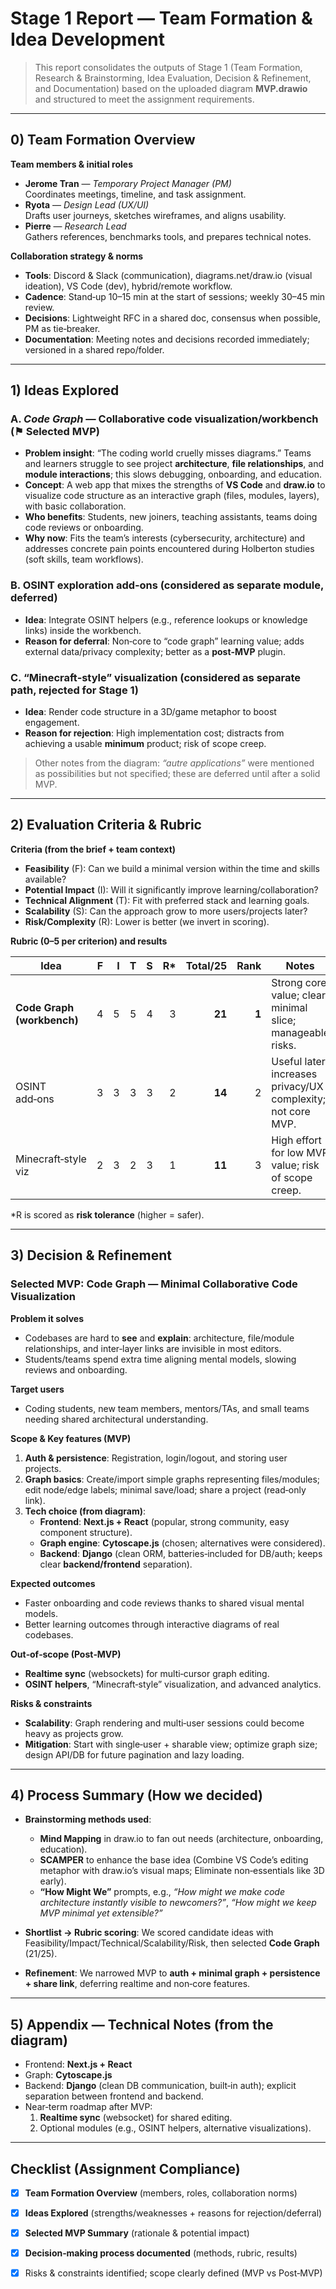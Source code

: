 # Stage 1 Report — Team Formation & Idea Development

> This report consolidates the outputs of Stage 1 (Team Formation, Research & Brainstorming, Idea Evaluation, Decision & Refinement, and Documentation) based on the uploaded diagram **MVP.drawio** and structured to meet the assignment requirements.

---

## 0) Team Formation Overview

**Team members & initial roles**
- **Jerome Tran** — *Temporary Project Manager (PM)*  
  Coordinates meetings, timeline, and task assignment.
- **Ryota** — *Design Lead (UX/UI)*  
  Drafts user journeys, sketches wireframes, and aligns usability.
- **Pierre** — *Research Lead*  
  Gathers references, benchmarks tools, and prepares technical notes.

**Collaboration strategy & norms**
- **Tools**: Discord & Slack (communication), diagrams.net/draw.io (visual ideation), VS Code (dev), hybrid/remote workflow.
- **Cadence**: Stand‑up 10–15 min at the start of sessions; weekly 30–45 min review.
- **Decisions**: Lightweight RFC in a shared doc, consensus when possible, PM as tie‑breaker.
- **Documentation**: Meeting notes and decisions recorded immediately; versioned in a shared repo/folder.

---

## 1) Ideas Explored

### A. *Code Graph* — Collaborative code visualization/workbench (⚑ **Selected MVP**)
- **Problem insight**: “The coding world cruelly misses diagrams.” Teams and learners struggle to see project **architecture**, **file relationships**, and **module interactions**; this slows debugging, onboarding, and education.
- **Concept**: A web app that mixes the strengths of **VS Code** and **draw.io** to visualize code structure as an interactive graph (files, modules, layers), with basic collaboration.
- **Who benefits**: Students, new joiners, teaching assistants, teams doing code reviews or onboarding.
- **Why now**: Fits the team’s interests (cybersecurity, architecture) and addresses concrete pain points encountered during Holberton studies (soft skills, team workflows).

### B. OSINT exploration add‑ons (considered as separate module, **deferred**)
- **Idea**: Integrate OSINT helpers (e.g., reference lookups or knowledge links) inside the workbench.
- **Reason for deferral**: Non‑core to “code graph” learning value; adds external data/privacy complexity; better as a **post‑MVP** plugin.

### C. “Minecraft‑style” visualization (considered as separate path, **rejected for Stage 1**)
- **Idea**: Render code structure in a 3D/game metaphor to boost engagement.
- **Reason for rejection**: High implementation cost; distracts from achieving a usable **minimum** product; risk of scope creep.

> Other notes from the diagram: *“autre applications”* were mentioned as possibilities but not specified; these are deferred until after a solid MVP.

---

## 2) Evaluation Criteria & Rubric

**Criteria (from the brief + team context)**
- **Feasibility** (F): Can we build a minimal version within the time and skills available?
- **Potential Impact** (I): Will it significantly improve learning/collaboration?
- **Technical Alignment** (T): Fit with preferred stack and learning goals.
- **Scalability** (S): Can the approach grow to more users/projects later?
- **Risk/Complexity** (R): Lower is better (we invert in scoring).

**Rubric (0–5 per criterion) and results**

| Idea | F | I | T | S | R* | **Total/25** | **Rank** | Notes |
|---|---:|---:|---:|---:|---:|---:|---:|---|
| **Code Graph (workbench)** | 4 | 5 | 5 | 4 | 3 | **21** | **1** | Strong core value; clear minimal slice; manageable risks. |
| OSINT add‑ons | 3 | 3 | 3 | 3 | 2 | **14** | 2 | Useful later; increases privacy/UX complexity; not core MVP. |
| Minecraft‑style viz | 2 | 3 | 2 | 3 | 1 | **11** | 3 | High effort for low MVP value; risk of scope creep. |

*R is scored as **risk tolerance** (higher = safer).

---

## 3) Decision & Refinement

### Selected MVP: **Code Graph — Minimal Collaborative Code Visualization**

**Problem it solves**
- Codebases are hard to **see** and **explain**: architecture, file/module relationships, and inter‑layer links are invisible in most editors.
- Students/teams spend extra time aligning mental models, slowing reviews and onboarding.

**Target users**
- Coding students, new team members, mentors/TAs, and small teams needing shared architectural understanding.

**Scope & Key features (MVP)**
1. **Auth & persistence**: Registration, login/logout, and storing user projects.
2. **Graph basics**: Create/import simple graphs representing files/modules; edit node/edge labels; minimal save/load; share a project (read‑only link).
3. **Tech choice (from diagram)**:  
   - **Frontend**: **Next.js + React** (popular, strong community, easy component structure).  
   - **Graph engine**: **Cytoscape.js** (chosen; alternatives were considered).  
   - **Backend**: **Django** (clean ORM, batteries‑included for DB/auth; keeps clear **backend/frontend** separation).

**Expected outcomes**
- Faster onboarding and code reviews thanks to shared visual mental models.
- Better learning outcomes through interactive diagrams of real codebases.

**Out‑of‑scope (Post‑MVP)**
- **Realtime sync** (websockets) for multi‑cursor graph editing.  
- **OSINT helpers**, “Minecraft‑style” visualization, and advanced analytics.

**Risks & constraints**
- **Scalability**: Graph rendering and multi‑user sessions could become heavy as projects grow.  
- **Mitigation**: Start with single‑user + sharable view; optimize graph size; design API/DB for future pagination and lazy loading.

---

## 4) Process Summary (How we decided)

- **Brainstorming methods used**:  
  - **Mind Mapping** in draw.io to fan out needs (architecture, onboarding, education).  
  - **SCAMPER** to enhance the base idea (Combine VS Code’s editing metaphor with draw.io’s visual maps; Eliminate non‑essentials like 3D early).  
  - **“How Might We”** prompts, e.g., *“How might we make code architecture instantly visible to newcomers?”*, *“How might we keep MVP minimal yet extensible?”*

- **Shortlist → Rubric scoring**: We scored candidate ideas with Feasibility/Impact/Technical/Scalability/Risk, then selected **Code Graph** (21/25).

- **Refinement**: We narrowed MVP to **auth + minimal graph + persistence + share link**, deferring realtime and non‑core features.

---

## 5) Appendix — Technical Notes (from the diagram)

- Frontend: **Next.js + React**
- Graph: **Cytoscape.js**
- Backend: **Django** (clean DB communication, built‑in auth); explicit separation between frontend and backend.
- Near‑term roadmap after MVP:  
  1) **Realtime sync** (websocket) for shared editing.  
  2) Optional modules (e.g., OSINT helpers, alternative visualizations).

---

## Checklist (Assignment Compliance)

- [x] **Team Formation Overview** (members, roles, collaboration norms)  
- [x] **Ideas Explored** (strengths/weaknesses + reasons for rejection/deferral)  
- [x] **Selected MVP Summary** (rationale & potential impact)  
- [x] **Decision‑making process documented** (methods, rubric, results)  
- [x] Risks & constraints identified; scope clearly defined (MVP vs Post‑MVP)

